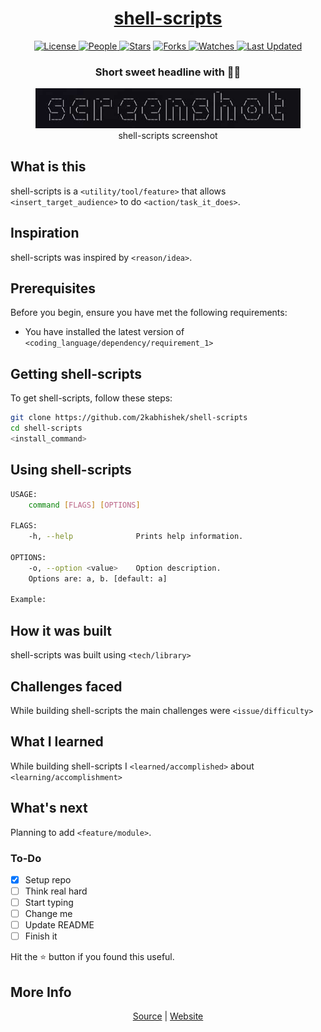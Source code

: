 <div align = "center">

<h1><a href="https://2kabhishek.github.io/shell-scripts">shell-scripts</a></h1>

<a href="https://github.com/2KAbhishek/shell-scripts/blob/main/LICENSE">
<img alt="License" src="https://img.shields.io/github/license/2kabhishek/shell-scripts?style=flat&color=eee&label="> </a>

<a href="https://github.com/2KAbhishek/shell-scripts/graphs/contributors">
<img alt="People" src="https://img.shields.io/github/contributors/2kabhishek/shell-scripts?style=flat&color=ffaaf2&label=People"> </a>

<a href="https://github.com/2KAbhishek/shell-scripts/stargazers">
<img alt="Stars" src="https://img.shields.io/github/stars/2kabhishek/shell-scripts?style=flat&color=98c379&label=Stars"></a>

<a href="https://github.com/2KAbhishek/shell-scripts/network/members">
<img alt="Forks" src="https://img.shields.io/github/forks/2kabhishek/shell-scripts?style=flat&color=66a8e0&label=Forks"> </a>

<a href="https://github.com/2KAbhishek/shell-scripts/watchers">
<img alt="Watches" src="https://img.shields.io/github/watchers/2kabhishek/shell-scripts?style=flat&color=f5d08b&label=Watches"> </a>

<a href="https://github.com/2KAbhishek/shell-scripts/pulse">
<img alt="Last Updated" src="https://img.shields.io/github/last-commit/2kabhishek/shell-scripts?style=flat&color=e06c75&label="> </a>

<h3>Short sweet headline with 🎇🎉</h3>

<figure>
  <img src= "images/screenshot.png" alt="shell-scripts Demo">
  <br/>
  <figcaption>shell-scripts screenshot</figcaption>
</figure>

</div>

## What is this

shell-scripts is a `<utility/tool/feature>` that allows `<insert_target_audience>` to do `<action/task_it_does>`.

## Inspiration

shell-scripts was inspired by `<reason/idea>`.

## Prerequisites

Before you begin, ensure you have met the following requirements:

- You have installed the latest version of `<coding_language/dependency/requirement_1>`

## Getting shell-scripts

To get shell-scripts, follow these steps:

```bash
git clone https://github.com/2kabhishek/shell-scripts
cd shell-scripts
<install_command>
```

## Using shell-scripts

```bash
USAGE:
    command [FLAGS] [OPTIONS]

FLAGS:
    -h, --help              Prints help information.

OPTIONS:
    -o, --option <value>    Option description.
    Options are: a, b. [default: a]

Example:


```

## How it was built

shell-scripts was built using `<tech/library>`

## Challenges faced

While building shell-scripts the main challenges were `<issue/difficulty>`

## What I learned

While building shell-scripts I `<learned/accomplished>` about `<learning/accomplishment>`

## What's next

Planning to add `<feature/module>`.

### To-Do

- [x] Setup repo
- [ ] Think real hard
- [ ] Start typing
- [ ] Change me
- [ ] Update README
- [ ] Finish it

Hit the ⭐ button if you found this useful.

## More Info

<div align="center">

<a href="https://github.com/2KAbhishek/shell-scripts">Source</a> | <a href="https://2kabhishek.github.io/shell-scripts">Website</a>

</div>
